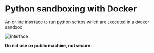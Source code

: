 # Python sandboxing with Docker
An online interface to run python scritps which are executed in a docker sandbox

![Interface](https://raw.githubusercontent.com/begly/online-python/master/example.png)

<b>Do not use on public machine, not secure.</b>
